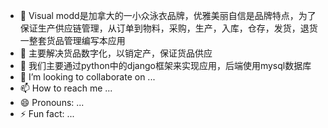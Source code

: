 - 👋 Visual modd是加拿大的一小众泳衣品牌，优雅美丽自信是品牌特点，为了保证生产供应链管理，从订单到物料，采购，生产，入库，仓存，发货，退货一整套货品管理编写本应用
- 👀 主要解决货品数字化，以销定产，保证货品供应
- 🌱 我们主要通过python中的django框架来实现应用，后端使用mysql数据库
- 💞️ I’m looking to collaborate on ...
- 📫 How to reach me ...
- 😄 Pronouns: ...
- ⚡ Fun fact: ...

<!---
visualmood/visualmood is a ✨ special ✨ repository because its `README.md` (this file) appears on your GitHub profile.
You can click the Preview link to take a look at your changes.
--->
